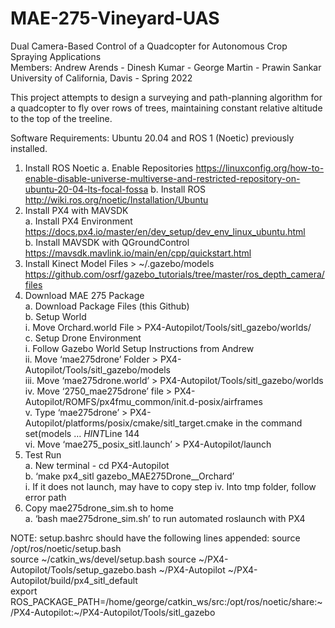 # MAE-275-Vineyard-UAS
Dual Camera-Based Control of a Quadcopter for Autonomous Crop Spraying Applications  
Members: Andrew Arends - Dinesh Kumar -  George Martin  - Prawin Sankar  
University of California, Davis - Spring 2022

This project attempts to design a surveying and path-planning algorithm for a quadcopter to fly over rows of trees, maintaining constant relative altitude to the top of the treeline.

Software Requirements: Ubuntu 20.04 and ROS 1 (Noetic) previously installed.

1. Install ROS Noetic
    a. Enable Repositories
        https://linuxconfig.org/how-to-enable-disable-universe-multiverse-and-restricted-repository-on-ubuntu-20-04-lts-focal-fossa
    b. Install ROS
      http://wiki.ros.org/noetic/Installation/Ubuntu
2. Install PX4 with MAVSDK  
    a. Install PX4 Environment  
      https://docs.px4.io/master/en/dev_setup/dev_env_linux_ubuntu.html  
    b. Install MAVSDK with QGroundControl  
      https://mavsdk.mavlink.io/main/en/cpp/quickstart.html  
3. Install Kinect Model Files > ~/.gazebo/models  
    https://github.com/osrf/gazebo_tutorials/tree/master/ros_depth_camera/files  
4. Download MAE 275 Package  
    a. Download Package Files (this Github)  
    b. Setup World  
      i. Move Orchard.world File > PX4-Autopilot/Tools/sitl_gazebo/worlds/  
    c. Setup Drone Environment  
      i. Follow Gazebo World Setup Instructions from Andrew  
     ii. Move ‘mae275drone’ Folder > PX4-Autopilot/Tools/sitl_gazebo/models  
    iii. Move ‘mae275drone.world’ > PX4-Autopilot/Tools/sitl_gazebo/worlds  
     iv. Move ‘2750_mae275drone’ file > PX4-Autopilot/ROMFS/px4fmu_common/init.d-posix/airframes  
      v. Type ‘mae275drone’ > PX4-Autopilot/platforms/posix/cmake/sitl_target.cmake in the command set(models           …  *HINT*Line 144  
     vi. Move ‘mae275_posix_sitl.launch’ > PX4-Autopilot/launch  
  5. Test Run   
    a. New terminal -     cd PX4-Autopilot  
    b. ‘make px4_sitl gazebo_MAE275Drone__Orchard’  
      i. If it does not launch, may have to copy step iv. Into tmp folder, follow error path  
  6. Copy mae275drone_sim.sh to home  
    a. ‘bash mae275drone_sim.sh’ to run automated roslaunch with PX4


NOTE: setup.bashrc should have the following lines appended:
source /opt/ros/noetic/setup.bash  
source ~/catkin_ws/devel/setup.bash 
source ~/PX4-Autopilot/Tools/setup_gazebo.bash ~/PX4-Autopilot ~/PX4-Autopilot/build/px4_sitl_default  
export ROS_PACKAGE_PATH=/home/george/catkin_ws/src:/opt/ros/noetic/share:~/PX4-Autopilot:~/PX4-Autopilot/Tools/sitl_gazebo  





